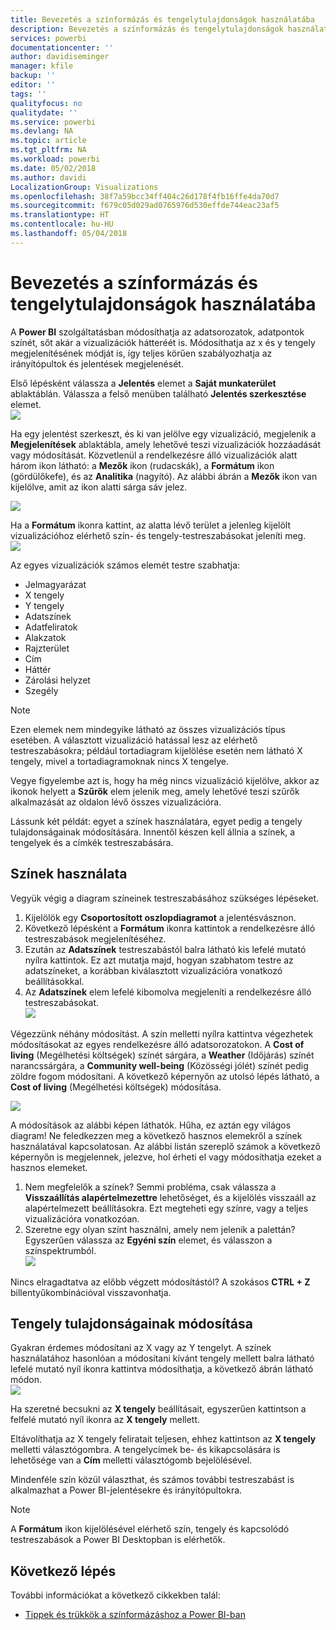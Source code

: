```yaml
---
title: Bevezetés a színformázás és tengelytulajdonságok használatába
description: Bevezetés a színformázás és tengelytulajdonságok használatába
services: powerbi
documentationcenter: ''
author: davidiseminger
manager: kfile
backup: ''
editor: ''
tags: ''
qualityfocus: no
qualitydate: ''
ms.service: powerbi
ms.devlang: NA
ms.topic: article
ms.tgt_pltfrm: NA
ms.workload: powerbi
ms.date: 05/02/2018
ms.author: davidi
LocalizationGroup: Visualizations
ms.openlocfilehash: 38f7a59bcc34ff404c26d178f4fb16ffe4da70d7
ms.sourcegitcommit: f679c05d029ad0765976d530effde744eac23af5
ms.translationtype: HT
ms.contentlocale: hu-HU
ms.lasthandoff: 05/04/2018
---
```

# <a name="getting-started-with-color-formatting-and-axis-properties"></a>Bevezetés a színformázás és tengelytulajdonságok használatába
A **Power BI** szolgáltatásban módosíthatja az adatsorozatok, adatpontok színét, sőt akár a vizualizációk hátteréét is. Módosíthatja az x és y tengely megjelenítésének módját is, így teljes körűen szabályozhatja az irányítópultok és jelentések megjelenését.

Első lépésként válassza a **Jelentés** elemet a **Saját munkaterület** ablaktáblán. Válassza a felső menüben található **Jelentés szerkesztése** elemet.  
![](media/service-getting-started-with-color-formatting-and-axis-properties/gettingstartedcolor_1a.png)

Ha egy jelentést szerkeszt, és ki van jelölve egy vizualizáció, megjelenik a **Megjelenítések** ablaktábla, amely lehetővé teszi vizualizációk hozzáadását vagy módosítását. Közvetlenül a rendelkezésre álló vizualizációk alatt három ikon látható: a **Mezők** ikon (rudacskák), a **Formátum** ikon (gördülőkefe), és az **Analitika** (nagyító). Az alábbi ábrán a **Mezők** ikon van kijelölve, amit az ikon alatti sárga sáv jelez.

![](media/service-getting-started-with-color-formatting-and-axis-properties/gettingstartedcolor_2a.png)

Ha a **Formátum** ikonra kattint, az alatta lévő terület a jelenleg kijelölt vizualizációhoz elérhető szín- és tengely-testreszabásokat jeleníti meg.  
![](media/service-getting-started-with-color-formatting-and-axis-properties/gettingstartedcolor_3a.png)

Az egyes vizualizációk számos elemét testre szabhatja:

* Jelmagyarázat
* X tengely
* Y tengely
* Adatszínek
* Adatfeliratok
* Alakzatok
* Rajzterület
* Cím
* Háttér
* Zárolási helyzet
* Szegély

> [!NOTE]
>  
> Ezen elemek nem mindegyike látható az összes vizualizációs típus esetében. A választott vizualizáció hatással lesz az elérhető testreszabásokra; például tortadiagram kijelölése esetén nem látható X tengely, mivel a tortadiagramoknak nincs X tengelye.
> 
> 

Vegye figyelembe azt is, hogy ha még nincs vizualizáció kijelölve, akkor az ikonok helyett a **Szűrők** elem jelenik meg, amely lehetővé teszi szűrők alkalmazását az oldalon lévő összes vizualizációra.

Lássunk két példát: egyet a színek használatára, egyet pedig a tengely tulajdonságainak módosítására. Innentől készen kell állnia a színek, a tengelyek és a címkék testreszabására.

## <a name="working-with-colors"></a>Színek használata
Vegyük végig a diagram színeinek testreszabásához szükséges lépéseket.

1. Kijelölök egy **Csoportosított oszlopdiagramot** a jelentésvásznon.
2. Következő lépésként a **Formátum** ikonra kattintok a rendelkezésre álló testreszabások megjelenítéséhez.
3. Ezután az **Adatszínek** testreszabástól balra látható kis lefelé mutató nyílra kattintok. Ez azt mutatja majd, hogyan szabhatom testre az adatszíneket, a korábban kiválasztott vizualizációra vonatkozó beállításokkal.
4. Az **Adatszínek** elem lefelé kibomolva megjeleníti a rendelkezésre álló testreszabásokat.  
   ![](media/service-getting-started-with-color-formatting-and-axis-properties/gettingstartedcolor_4a.png)

Végezzünk néhány módosítást. A szín melletti nyílra kattintva végezhetek módosításokat az egyes rendelkezésre álló adatsorozatokon. A **Cost of living** (Megélhetési költségek) színét sárgára, a **Weather** (Időjárás) színét narancssárgára, a **Community well-being** (Közösségi jólét) színét pedig zöldre fogom módosítani. A következő képernyőn az utolsó lépés látható, a **Cost of living** (Megélhetési költségek) módosítása.  

![](media/service-getting-started-with-color-formatting-and-axis-properties/gettingstartedcolor_5a.png)

A módosítások az alábbi képen láthatók. Hűha, ez aztán egy világos diagram! Ne feledkezzen meg a következő hasznos elemekről a színek használatával kapcsolatosan. Az alábbi listán szereplő számok a következő képernyőn is megjelennek, jelezve, hol érheti el vagy módosíthatja ezeket a hasznos elemeket.

1. Nem megfelelők a színek? Semmi probléma, csak válassza a **Visszaállítás alapértelmezettre** lehetőséget, és a kijelölés visszaáll az alapértelmezett beállításokra. Ezt megteheti egy színre, vagy a teljes vizualizációra vonatkozóan.
2. Szeretne egy olyan színt használni, amely nem jelenik a palettán? Egyszerűen válassza az **Egyéni szín** elemet, és válasszon a színspektrumból.  
   ![](media/service-getting-started-with-color-formatting-and-axis-properties/gettingstartedcolor_6a.png)

Nincs elragadtatva az előbb végzett módosítástól? A szokásos **CTRL + Z** billentyűkombinációval visszavonhatja.

## <a name="changing-axis-properties"></a>Tengely tulajdonságainak módosítása
Gyakran érdemes módosítani az X vagy az Y tengelyt. A színek használatához hasonlóan a módosítani kívánt tengely mellett balra látható lefelé mutató nyíl ikonra kattintva módosíthatja, a következő ábrán látható módon.  
![](media/service-getting-started-with-color-formatting-and-axis-properties/gettingstartedcolor_7a.png)

Ha szeretné becsukni az **X tengely** beállításait, egyszerűen kattintson a felfelé mutató nyíl ikonra az **X tengely** mellett.

Eltávolíthatja az X tengely feliratait teljesen, ehhez kattintson az **X tengely** melletti választógombra. A tengelycímek be- és kikapcsolására is lehetősége van a **Cím** melletti választógomb bejelölésével.  

Mindenféle szín közül választhat, és számos további testreszabást is alkalmazhat a Power BI-jelentésekre és irányítópultokra.

> [!NOTE]
>  
> A **Formátum** ikon kijelölésével elérhető szín, tengely és kapcsolódó testreszabások a Power BI Desktopban is elérhetők.
> 
> 

## <a name="next-step"></a>Következő lépés
További információkat a következő cikkekben talál:  

* [Tippek és trükkök a színformázáshoz a Power BI-ban](service-tips-and-tricks-for-color-formatting.md)  

